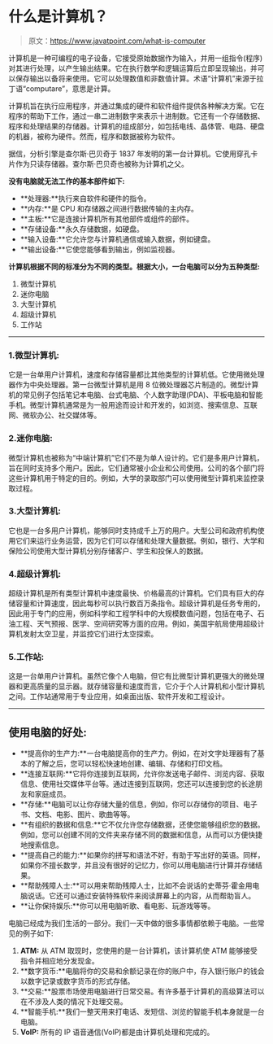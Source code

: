 # 什么是计算机？

> 原文：<https://www.javatpoint.com/what-is-computer>

计算机是一种可编程的电子设备，它接受原始数据作为输入，并用一组指令(程序)对其进行处理，以产生输出结果。它在执行数学和逻辑运算后立即呈现输出，并可以保存输出以备将来使用。它可以处理数值和非数值计算。术语“计算机”来源于拉丁语“computare”，意思是计算。

计算机旨在执行应用程序，并通过集成的硬件和软件组件提供各种解决方案。它在程序的帮助下工作，通过一串二进制数字来表示十进制数。它还有一个存储数据、程序和处理结果的存储器。计算机的组成部分，如包括电线、晶体管、电路、硬盘的机器，被称为硬件。然而，程序和数据被称为软件。

据信，分析引擎是查尔斯·巴贝奇于 1837 年发明的第一台计算机。它使用穿孔卡片作为只读存储器。查尔斯·巴贝奇也被称为计算机之父。

**没有电脑就无法工作的基本部件如下:**

*   **处理器:**执行来自软件和硬件的指令。
*   **内存:**是 CPU 和存储器之间进行数据传输的主内存。
*   **主板:**它是连接计算机所有其他部件或组件的部件。
*   **存储设备:**永久存储数据，如硬盘。
*   **输入设备:**它允许您与计算机通信或输入数据，例如键盘。
*   **输出设备:**它使您能够看到输出，例如监视器。

**计算机根据不同的标准分为不同的类型。根据大小，一台电脑可以分为五种类型:**

1.  微型计算机
2.  迷你电脑
3.  大型计算机
4.  超级计算机
5.  工作站

* * *

### 1.微型计算机:

它是一台单用户计算机，速度和存储容量都比其他类型的计算机低。它使用微处理器作为中央处理器。第一台微型计算机是用 8 位微处理器芯片制造的。微型计算机的常见例子包括笔记本电脑、台式电脑、个人数字助理(PDA)、平板电脑和智能手机。微型计算机通常是为一般用途而设计和开发的，如浏览、搜索信息、互联网、微软办公、社交媒体等。

### 2.迷你电脑:

微型计算机也被称为“中端计算机”它们不是为单人设计的。它们是多用户计算机，旨在同时支持多个用户。因此，它们通常被小企业和公司使用。公司的各个部门将这些计算机用于特定的目的。例如，大学的录取部门可以使用微型计算机来监控录取过程。

### 3.大型计算机:

它也是一台多用户计算机，能够同时支持成千上万的用户。大型公司和政府机构使用它们来运行业务运营，因为它们可以存储和处理大量数据。例如，银行、大学和保险公司使用大型计算机分别存储客户、学生和投保人的数据。

### 4.超级计算机:

超级计算机是所有类型计算机中速度最快、价格最高的计算机。它们具有巨大的存储容量和计算速度，因此每秒可以执行数百万条指令。超级计算机是任务专用的，因此用于专门的应用，例如科学和工程学科中的大规模数值问题，包括在电子、石油工程、天气预报、医学、空间研究等方面的应用。例如，美国宇航局使用超级计算机发射太空卫星，并监控它们进行太空探索。

### 5.工作站:

这是一台单用户计算机。虽然它像个人电脑，但它有比微型计算机更强大的微处理器和更高质量的显示器。就存储容量和速度而言，它介于个人计算机和小型计算机之间。工作站通常用于专业应用，如桌面出版、软件开发和工程设计。

* * *

## 使用电脑的好处:

*   **提高你的生产力:**一台电脑提高你的生产力。例如，在对文字处理器有了基本的了解之后，您可以轻松快速地创建、编辑、存储和打印文档。
*   **连接互联网:**它将你连接到互联网，允许你发送电子邮件、浏览内容、获取信息、使用社交媒体平台等。通过连接到互联网，您还可以连接到您的长途朋友和家庭成员。
*   **存储:**电脑可以让你存储大量的信息，例如，你可以存储你的项目、电子书、文档、电影、图片、歌曲等等。
*   **有组织的数据和信息:**它不仅允许您存储数据，还使您能够组织您的数据。例如，您可以创建不同的文件夹来存储不同的数据和信息，从而可以方便快捷地搜索信息。
*   **提高自己的能力:**如果你的拼写和语法不好，有助于写出好的英语。同样，如果你不擅长数学，并且没有很好的记忆力，你可以用电脑进行计算并存储结果。
*   **帮助残障人士:**可以用来帮助残障人士，比如不会说话的史蒂芬·霍金用电脑说话。它还可以通过安装特殊软件来阅读屏幕上的内容，从而帮助盲人。
*   **让你保持娱乐:**你可以用电脑听歌、看电影、玩游戏等等。

电脑已经成为我们生活的一部分。我们一天中做的很多事情都依赖于电脑。一些常见的例子如下:

1.  **ATM:** 从 ATM 取现时，您使用的是一台计算机，该计算机使 ATM 能够接受指令并相应地分发现金。
2.  **数字货币:**电脑将你的交易和余额记录在你的账户中，存入银行账户的钱会以数字记录或数字货币的形式存储。
3.  **交易:**股票市场使用电脑进行日常交易。有许多基于计算机的高级算法可以在不涉及人类的情况下处理交易。
4.  **智能手机:**我们一整天用来打电话、发短信、浏览的智能手机本身就是一台电脑。
5.  **VoIP:** 所有的 IP 语音通信(VoIP)都是由计算机处理和完成的。